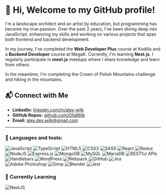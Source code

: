 # 👋 Hi, Welcome to my GitHub profile!

I'm a landscape architect and an artist by education, but programming has become my true passion. Over the past 2 years, I've been diving deep into JavaScript, enhancing my skills and working on various projects that span both frontend and backend development.

In my journey, I've completed the **Web Developer Plus** course at Kodilla and a **Backend Developer** course at MegaK. Currently, I'm learning **Nest.js**. I regularly participate in **meet.js** meetups where I share knowledge and learn from others.

In the meantime, I'm completing the Crown of Polish Mountains challenge and hiking in the mountains.

## 📬 Connect with Me
- **LinkedIn:** [linkedin.com/in/alex-wilk](https://www.linkedin.com/in/alex-wilk/)
- **GitHub Repos:** [github.com/OllaWilk](https://github.com/OllaWilk?tab=repositories)
- **Email:** [alex.dev.wilk@gmail.com](mailto:alex.dev.wilk@gmail.com)

---

### 🚀 Languages and tools:

![JavaScript](https://img.shields.io/badge/javascript-%23323330.svg?style=for-the-badge&logo=javascript&logoColor=%23F7DF1E)
![TypeScript](https://img.shields.io/badge/typescript-%23007ACC.svg?style=for-the-badge&logo=typescript&logoColor=white)
![HTML5](https://img.shields.io/badge/html5-%23E34F26.svg?style=for-the-badge&logo=html5&logoColor=white)
![CSS3](https://img.shields.io/badge/css3-%231572B6.svg?style=for-the-badge&logo=css3&logoColor=white)
![SASS](https://img.shields.io/badge/SASS-hotpink.svg?style=for-the-badge&logo=SASS&logoColor=white)
![React](https://img.shields.io/badge/react-%2320232a.svg?style=for-the-badge&logo=react&logoColor=%2361DAFB)
![Redux](https://img.shields.io/badge/redux-%23593d88.svg?style=for-the-badge&logo=redux&logoColor=white)
![NodeJS](https://img.shields.io/badge/node.js-6DA55F?style=for-the-badge&logo=node.js&logoColor=white)
![Express.js](https://img.shields.io/badge/express.js-%23404d59.svg?style=for-the-badge&logo=express&logoColor=%2361DAFB)
![MongoDB](https://img.shields.io/badge/MongoDB-%234ea94b.svg?style=for-the-badge&logo=mongodb&logoColor=white)
![MySQL](https://img.shields.io/badge/mysql-4479A1.svg?style=for-the-badge&logo=mysql&logoColor=white)
![MariaDB](https://img.shields.io/badge/MariaDB-003545?style=for-the-badge&logo=mariadb&logoColor=white)
![RESTful APIs](https://img.shields.io/badge/RESTful%20APIs-4a90e2?style=for-the-badge&logo=restful&logoColor=white)
![Handlebars](https://img.shields.io/badge/Handlebars.js-f0772b?style=for-the-badge&logo=handlebarsdotjs&logoColor=black)
![WordPress](https://img.shields.io/badge/WordPress-%23117AC9.svg?style=for-the-badge&logo=WordPress&logoColor=white)
![Webpack](https://img.shields.io/badge/webpack-%238DD6F9.svg?style=for-the-badge&logo=webpack&logoColor=black)
![GitHub](https://img.shields.io/badge/github-%23121011.svg?style=for-the-badge&logo=github&logoColor=white)
![Jira](https://img.shields.io/badge/jira-%230A0FFF.svg?style=for-the-badge&logo=jira&logoColor=white)
![Adobe Photoshop](https://img.shields.io/badge/adobe%20photoshop-%2331A8FF.svg?style=for-the-badge&logo=adobe%20photoshop&logoColor=white)
![Gimp](https://img.shields.io/badge/Gimp-657D8B?style=for-the-badge&logo=gimp&logoColor=FFFFFF)
![Blender](https://img.shields.io/badge/blender-%23F5792A.svg?style=for-the-badge&logo=blender&logoColor=white)
![Jest](https://img.shields.io/badge/-jest-%23C21325?style=for-the-badge&logo=jest&logoColor=white)

### 🌱 Currently Learning
![NestJS](https://img.shields.io/badge/nestjs-%23E0234E.svg?style=for-the-badge&logo=nestjs&logoColor=white) 

